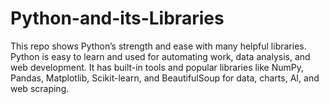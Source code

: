# Python-and-its-Libraries
This repo shows Python’s strength and ease with many helpful libraries. Python is easy to learn and used for automating work, data analysis, and web development. It has built-in tools and popular libraries like NumPy, Pandas, Matplotlib, Scikit-learn, and BeautifulSoup for data, charts, AI, and web scraping.
